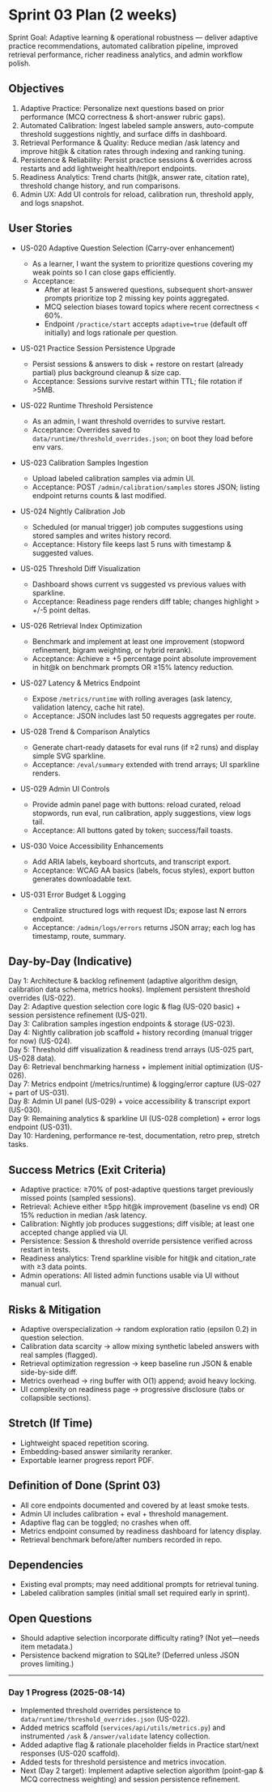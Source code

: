 # Sprint 03 Plan (2 weeks)

Sprint Goal: Adaptive learning & operational robustness — deliver adaptive practice recommendations, automated calibration pipeline, improved retrieval performance, richer readiness analytics, and admin workflow polish.

## Objectives
1. Adaptive Practice: Personalize next questions based on prior performance (MCQ correctness & short-answer rubric gaps).
2. Automated Calibration: Ingest labeled sample answers, auto-compute threshold suggestions nightly, and surface diffs in dashboard.
3. Retrieval Performance & Quality: Reduce median /ask latency and improve hit@k & citation rates through indexing and ranking tuning.
4. Persistence & Reliability: Persist practice sessions & overrides across restarts and add lightweight health/report endpoints.
5. Readiness Analytics: Trend charts (hit@k, answer rate, citation rate), threshold change history, and run comparisons.
6. Admin UX: Add UI controls for reload, calibration run, threshold apply, and logs snapshot.

## User Stories
- US-020 Adaptive Question Selection (Carry-over enhancement)
  - As a learner, I want the system to prioritize questions covering my weak points so I can close gaps efficiently.
  - Acceptance:
    - After at least 5 answered questions, subsequent short-answer prompts prioritize top 2 missing key points aggregated.
    - MCQ selection biases toward topics where recent correctness < 60%.
    - Endpoint `/practice/start` accepts `adaptive=true` (default off initially) and logs rationale per question.

- US-021 Practice Session Persistence Upgrade
  - Persist sessions & answers to disk + restore on restart (already partial) plus background cleanup & size cap.
  - Acceptance: Sessions survive restart within TTL; file rotation if >5MB.

- US-022 Runtime Threshold Persistence
  - As an admin, I want threshold overrides to survive restart.
  - Acceptance: Overrides saved to `data/runtime/threshold_overrides.json`; on boot they load before env vars.

- US-023 Calibration Samples Ingestion
  - Upload labeled calibration samples via admin UI.
  - Acceptance: POST `/admin/calibration/samples` stores JSON; listing endpoint returns counts & last modified.

- US-024 Nightly Calibration Job
  - Scheduled (or manual trigger) job computes suggestions using stored samples and writes history record.
  - Acceptance: History file keeps last 5 runs with timestamp & suggested values.

- US-025 Threshold Diff Visualization
  - Dashboard shows current vs suggested vs previous values with sparkline.
  - Acceptance: Readiness page renders diff table; changes highlight > +/-5 point deltas.

- US-026 Retrieval Index Optimization
  - Benchmark and implement at least one improvement (stopword refinement, bigram weighting, or hybrid rerank).
  - Acceptance: Achieve ≥ +5 percentage point absolute improvement in hit@k on benchmark prompts OR ≥15% latency reduction.

- US-027 Latency & Metrics Endpoint
  - Expose `/metrics/runtime` with rolling averages (ask latency, validation latency, cache hit rate).
  - Acceptance: JSON includes last 50 requests aggregates per route.

- US-028 Trend & Comparison Analytics
  - Generate chart-ready datasets for eval runs (if ≥2 runs) and display simple SVG sparkline.
  - Acceptance: `/eval/summary` extended with trend arrays; UI sparkline renders.

- US-029 Admin UI Controls
  - Provide admin panel page with buttons: reload curated, reload stopwords, run eval, run calibration, apply suggestions, view logs tail.
  - Acceptance: All buttons gated by token; success/fail toasts.

- US-030 Voice Accessibility Enhancements
  - Add ARIA labels, keyboard shortcuts, and transcript export.
  - Acceptance: WCAG AA basics (labels, focus styles), export button generates downloadable text.

- US-031 Error Budget & Logging
  - Centralize structured logs with request IDs; expose last N errors endpoint.
  - Acceptance: `/admin/logs/errors` returns JSON array; each log has timestamp, route, summary.

## Day-by-Day (Indicative)
Day 1: Architecture & backlog refinement (adaptive algorithm design, calibration data schema, metrics hooks). Implement persistent threshold overrides (US-022).  
Day 2: Adaptive question selection core logic & flag (US-020 basic) + session persistence refinement (US-021).  
Day 3: Calibration samples ingestion endpoints & storage (US-023).  
Day 4: Nightly calibration job scaffold + history recording (manual trigger for now) (US-024).  
Day 5: Threshold diff visualization & readiness trend arrays (US-025 part, US-028 data).  
Day 6: Retrieval benchmarking harness + implement initial optimization (US-026).  
Day 7: Metrics endpoint (/metrics/runtime) & logging/error capture (US-027 + part of US-031).  
Day 8: Admin UI panel (US-029) + voice accessibility & transcript export (US-030).  
Day 9: Remaining analytics & sparkline UI (US-028 completion) + error logs endpoint (US-031).  
Day 10: Hardening, performance re-test, documentation, retro prep, stretch tasks.

## Success Metrics (Exit Criteria)
- Adaptive practice: ≥70% of post-adaptive questions target previously missed points (sampled sessions).
- Retrieval: Achieve either ≥5pp hit@k improvement (baseline vs end) OR 15% reduction in median /ask latency.
- Calibration: Nightly job produces suggestions; diff visible; at least one accepted change applied via UI.
- Persistence: Session & threshold override persistence verified across restart in tests.
- Readiness analytics: Trend sparkline visible for hit@k and citation_rate with ≥3 data points.
- Admin operations: All listed admin functions usable via UI without manual curl.

## Risks & Mitigation
- Adaptive overspecialization → random exploration ratio (epsilon 0.2) in question selection.
- Calibration data scarcity → allow mixing synthetic labeled answers with real samples (flagged).
- Retrieval optimization regression → keep baseline run JSON & enable side-by-side diff.
- Metrics overhead → ring buffer with O(1) append; avoid heavy locking.
- UI complexity on readiness page → progressive disclosure (tabs or collapsible sections).

## Stretch (If Time)
- Lightweight spaced repetition scoring.
- Embedding-based answer similarity reranker.
- Exportable learner progress report PDF.

## Definition of Done (Sprint 03)
- All core endpoints documented and covered by at least smoke tests.
- Admin UI includes calibration + eval + threshold management.
- Adaptive flag can be toggled; no crashes when off.
- Metrics endpoint consumed by readiness dashboard for latency display.
- Retrieval benchmark before/after numbers recorded in repo.

## Dependencies
- Existing eval prompts; may need additional prompts for retrieval tuning.
- Labeled calibration samples (initial small set required early in sprint).

## Open Questions
- Should adaptive selection incorporate difficulty rating? (Not yet—needs item metadata.)
- Persistence backend migration to SQLite? (Deferred unless JSON proves limiting.)

---
### Day 1 Progress (2025-08-14)
- Implemented threshold overrides persistence to `data/runtime/threshold_overrides.json` (US-022).
- Added metrics scaffold (`services/api/utils/metrics.py`) and instrumented `/ask` & `/answer/validate` latency collection.
- Added adaptive flag & rationale placeholder fields in Practice start/next responses (US-020 scaffold).
- Added tests for threshold persistence and metrics invocation.
- Next (Day 2 target): Implement adaptive selection algorithm (point-gap & MCQ correctness weighting) and session persistence refinement.

